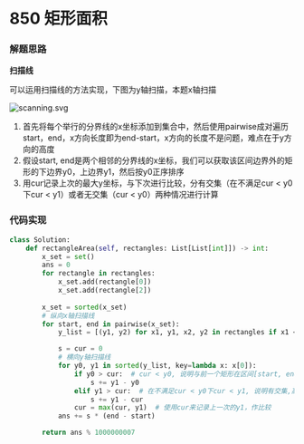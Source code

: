 # 850 矩形面积

### 解题思路

**扫描线**

可以运用扫描线的方法实现，下图为y轴扫描，本题x轴扫描

![scanning.svg](https://pic.leetcode-cn.com/1663294002-IWgpYx-scanning.svg)

1. 首先将每个举行的分界线的x坐标添加到集合中，然后使用pairwise成对遍历start，end，x方向长度即为end-start，x方向的长度不是问题，难点在于y方向的高度
2. 假设start, end是两个相邻的分界线的x坐标，我们可以获取该区间边界外的矩形的下边界y0，上边界y1，然后按y0正序排序
3. 用cur记录上次的最大y坐标，与下次进行比较，分有交集（在不满足cur < y0下cur < y1）或者无交集（cur < y0）两种情况进行计算

### 代码实现

```python
class Solution:
    def rectangleArea(self, rectangles: List[List[int]]) -> int:
        x_set = set()
        ans = 0
        for rectangle in rectangles:
            x_set.add(rectangle[0])
            x_set.add(rectangle[2])
        
        x_set = sorted(x_set)
        # 纵向x轴扫描线
        for start, end in pairwise(x_set):
            y_list = [(y1, y2) for x1, y1, x2, y2 in rectangles if x1 <= start and x2 >= end]

            s = cur = 0
            # 横向y轴扫描线
            for y0, y1 in sorted(y_list, key=lambda x: x[0]):
                if y0 > cur:  # cur < y0, 说明与前一个矩形在区间[start, end]无交集, 高度加y1 - y0
                    s += y1 - y0
                elif y1 > cur:  # 在不满足cur < y0下cur < y1, 说明有交集,高度加y1-cur
                    s += y1 - cur
                cur = max(cur, y1)  # 使用cur来记录上一次的y1，作比较
            ans += s * (end - start)

        return ans % 1000000007

```
